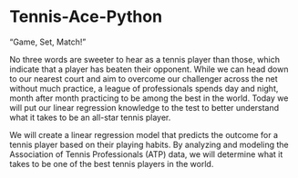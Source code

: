 # Tennis-Ace-Python

“Game, Set, Match!”

No three words are sweeter to hear as a tennis player than those, which indicate that a player has beaten their opponent. While we can head down to our nearest court and aim to overcome our challenger across the net without much practice, a league of professionals spends day and night, month after month practicing to be among the best in the world. Today we  will put our linear regression knowledge to the test to better understand what it takes to be an all-star tennis player.

We will create a linear regression model that predicts the outcome for a tennis player based on their playing habits. By analyzing and modeling the Association of Tennis Professionals (ATP) data, we will determine what it takes to be one of the best tennis players in the world.

